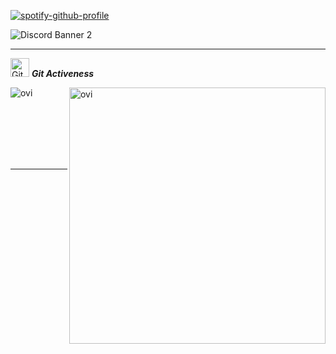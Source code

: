 
[![spotify-github-profile](https://spotify-github-profile.vercel.app/api/view?uid=21jhc4sqkncn446f4ekei4izy&cover_image=true&theme=natemoo-re&bar_color=53b14f&bar_color_cover=false)](https://spotify-github-profile.vercel.app/api/view?uid=21jhc4sqkncn446f4ekei4izy&redirect=true)

![Discord Banner 2](https://discordapp.com/api/guilds/488813043275268108/widget.png?style=banner2)

<hr>
<img src="https://media.giphy.com/media/W5eoZHPpUx9sapR0eu/giphy.gif" width="30px" alt="Git"/>&nbsp;<i><b>Git Activeness</b></i></p>
 
<p><img align="left" src="https://github-readme-stats.vercel.app/api/top-langs?username=Csabusr&show_icons=true&locale=en&layout=compact&theme=chartreuse-dark" alt="ovi" /></p>
<p>&nbsp;<img align="right" src="https://github-readme-stats.vercel.app/api?username=Csabusr&show_icons=true&locale=en&theme=chartreuse-dark" alt="ovi" width="410" /></p>

<br><br><br><br><br>
<hr>
